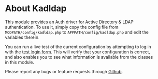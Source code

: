# About Kadldap

This module provides an Auth driver for Active Directory & LDAP authentication.
To use it, simply copy the config file from `MODPATH/config/kadldap.php` to
`APPPATH/config/kadldap.php` and edit the variables therein.

You can run a live test of the current configuration by attempting to log in
with the [test login form](../kadldap).  This will verify that your configuration
is correct, and also enables you to see what information is available from the
classes in this module.

Please report any bugs or feature requests through
[Github](http://github.com/samwilson/kohana_kadldap).
